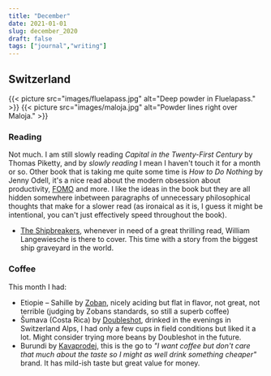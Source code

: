 ```yaml
---
title: "December"
date: 2021-01-01
slug: december_2020
draft: false
tags: ["journal","writing"]
---
```


## Switzerland

{{< picture src="images/fluelapass.jpg" alt="Deep powder in Fluelapass." >}}
{{< picture src="images/maloja.jpg" alt="Powder lines right over Maloja." >}}

### Reading

Not much. I am still slowly reading _Capital in the Twenty-First Century_ by Thomas Piketty, and by _slowly
reading_ I mean I haven't touch it for a month or so. Other book that is taking me quite some time is
_How to Do Nothing_ by Jenny Odell, it's a nice read about the modern obsession about productivity,
[FOMO](https://en.wikipedia.org/wiki/Fear_of_missing_out) and more. I like the ideas in the book
but they are all hidden somewhere inbetween paragraphs of unnecessary philosophical thoughts
that make for a slower read (as ironaical as it is, I guess it might be intentional, you can't just
effectively speed throughout the book).

* [The Shipbreakers](https://www.wesjones.com/shipbreakers.htm), whenever in need of a great thrilling read,
  William Langewiesche is there to cover. This time with a story from the biggest ship graveyard in the world.

### Coffee

This month I had:

* Etiopie – Sahille by [Zoban](https://prazirnazoban.cz/), nicely aciding but flat in flavor, not great, not terrible (judging by Zobans standards, so still a superb coffee)
* Šumava (Costa Rica) by [Doubleshot](https://www.doubleshot.cz/), drinked in the evenings in Switzerland Alps,
  I had only a few cups in field conditions but liked it a lot. Might consider trying more beans by Doubleshot
  in the future.
* Burundi by [Kavaprodej](https://www.kavaprodej.cz/), this is the go to _"I want coffee but don't care that much
  about the taste so I might as well drink something cheaper"_ brand.
  It has mild-ish taste but great value for money.

